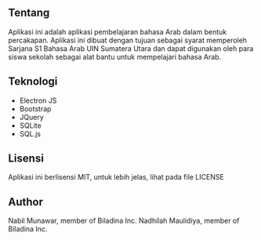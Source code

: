 
Tentang
-------

Aplikasi ini adalah aplikasi pembelajaran bahasa Arab dalam bentuk percakapan. Aplikasi ini dibuat dengan tujuan sebagai syarat memperoleh Sarjana S1 Bahasa Arab UIN Sumatera Utara dan dapat digunakan oleh para siswa sekolah sebagai alat bantu untuk mempelajari bahasa Arab.


Teknologi
---------

 - Electron JS
 - Bootstrap
 - JQuery
 - SQLite
 - SQL.js

 
Lisensi
-------

Aplikasi ini berlisensi MIT, untuk lebih jelas, lihat pada file LICENSE


Author
------

Nabil Munawar, member of Biladina Inc.
Nadhilah Maulidiya, member of Biladina Inc.